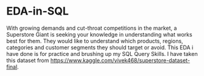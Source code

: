 # EDA-in-SQL

With growing demands and cut-throat competitions in the market, a Superstore Giant is seeking your knowledge in understanding what works best for them.
They would like to understand which products, regions, categories and customer segments they should target or avoid.
This EDA i have done is for practice and brushing up my SQL Query Skills.
I have taken this dataset from https://www.kaggle.com/vivek468/superstore-dataset-final.
